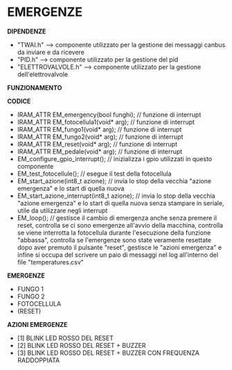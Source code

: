 # EMERGENZE

**DIPENDENZE**
- "TWAI.h" --> componente utilizzato per la gestione dei messaggi canbus da inviare e da ricevere
- "PID.h" --> componente utilizzato per la gestione del pid
- "ELETTROVALVOLE.h" --> componente utilizzato per la gestione dell'elettrovalvole

**FUNZIONAMENTO**

**CODICE**
- IRAM_ATTR EM_emergency(bool funghi);          //  funzione di interrupt 
- IRAM_ATTR EM_fotocellula1(void* arg);         //  funzione di interrupt 
- IRAM_ATTR EM_fungo1(void* arg);               //  funzione di interrupt 
- IRAM_ATTR EM_fungo2(void* arg);               //  funzione di interrupt 
- IRAM_ATTR EM_reset(void* arg);                //  funzione di interrupt 
- IRAM_ATTR EM_pedale(void* arg);               //  funzione di interrupt 
- EM_configure_gpio_interrupt();                //  inizializza i gpio utilizzati in questo componente
- EM_test_fotocellule();                        //  esegue il test della fotocellula
- EM_start_azione(int8_t azione);               //  invia lo stop della vecchia "azione emergenza" e lo start di quella nuova
- EM_start_azione_interrupt(int8_t azione);     //  invia lo stop della vecchia "azione emergenza" e lo start di quella nuova senza stampare in seriale, utile da utilizzare negli interrupt
- EM_loop();                                    //  gestisce il cambio di emergenza anche senza premere il reset, controlla se ci sono emergenze all'avvio della macchina, controlla se viene interrotta la fotocellula durante l'esecuzione della funzione "abbassa", controlla se l'emergenze sono state veramente resettate dopo aver premuto il pulsante "reset", gestisce le "azioni emergenza" e infine si occupa del scrivere un paio di messaggi nel log all'interno del file "temperatures.csv"

**EMERGENZE**
- FUNGO 1
- FUNGO 2
- FOTOCELLULA
- (RESET)

**AZIONI EMERGENZE**
- [1] BLINK LED ROSSO DEL RESET
- [2] BLINK LED ROSSO DEL RESET + BUZZER
- [3] BLINK LED ROSSO DEL RESET + BUZZER CON FREQUENZA RADDOPPIATA